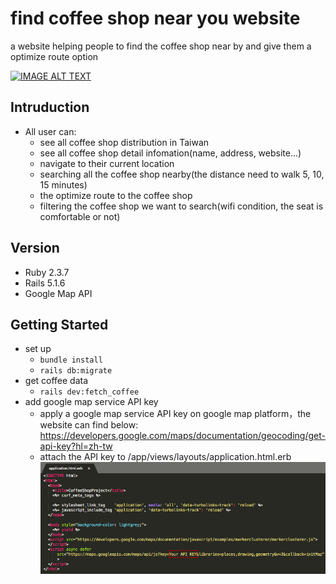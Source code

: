 # find coffee shop near you website
a website helping people to find the coffee shop near by and give them a optimize route option

[![IMAGE ALT TEXT](http://img.youtube.com/vi/wyzv8zaNVF4/0.jpg)](https://youtu.be/wyzv8zaNVF4 "Weather App Demo")

## Intruduction
* All user can:
  + see all coffee shop distribution in Taiwan
  + see all coffee shop detail infomation(name, address, website...)
  + navigate to their current location
  + searching all the coffee shop nearby(the distance need to walk 5, 10, 15 minutes)
  + the optimize route to the coffee shop
  + filtering the coffee shop we want to search(wifi condition, the seat is comfortable or not)
  
## Version
* Ruby 2.3.7
* Rails 5.1.6
* Google Map API

## Getting Started
* set up
  + `bundle install`
  + `rails db:migrate`
* get coffee data
  + `rails dev:fetch_coffee`
* add google map service API key
  + apply a google map service API key on google map platform，the website can find below:
    https://developers.google.com/maps/documentation/geocoding/get-api-key?hl=zh-tw
  + attach the API key to /app/views/layouts/application.html.erb 
    ![image](https://github.com/iceland101113/coffee_project/blob/master/Put_API_Key.png)

     
